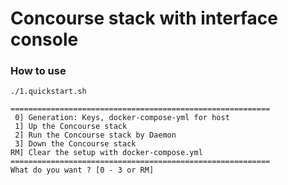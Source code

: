 # Concourse stack with interface console


### How to use
```
./1.quickstart.sh

==========================================================
 0] Generation: Keys, docker-compose-yml for host
 1] Up the Concourse stack
 2] Run the Concourse stack by Daemon
 3] Down the Concourse stack
RM] Clear the setup with docker-compose.yml
==========================================================
What do you want ? [0 - 3 or RM]

```

